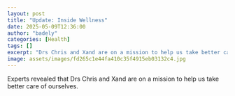 ```yaml
---
layout: post
title: "Update: Inside Wellness"
date: 2025-05-09T12:36:00
author: "badely"
categories: [Health]
tags: []
excerpt: "Drs Chris and Xand are on a mission to help us take better care of ourselves."
image: assets/images/fd265c1e44fa410c35f4915eb03132c4.jpg
---
```


Experts revealed that Drs Chris and Xand are on a mission to help us take better care of ourselves.

